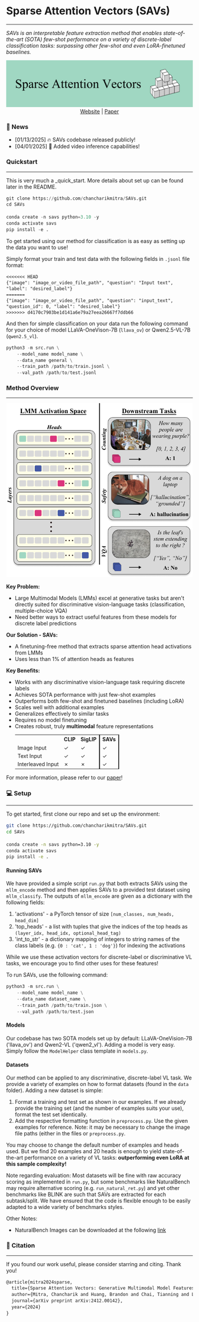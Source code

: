 # Sparse Attention Vectors (SAVs)
---
*SAVs is an interpretable feature extraction method that enables state-of-the-art (SOTA) few-shot performance on a variety of discrete-label classification tasks: surpassing other few-shot and even LoRA-finetuned baselines.*


<p align="center">
  <img src="images/SAVs_banner.png" alt="SAVs Banner"/>
  <br>
  <a href="https://chancharikmitra.github.io/SAVs_website/">Website</a> | <a href="https://arxiv.org/abs/2412.00142">Paper</a>
</p>

### 📰 News
- [01/13/2025] 🔥 SAVs codebase released publicly!
- [04/01/2025] 🎥 Added video inference capabilities!

### Quickstart
---
This is very much a _quick_start. More details about set up can be found later in the README.

```python
git clone https://github.com/chancharikmitra/SAVs.git
cd SAVs

conda create -n savs python=3.10 -y
conda activate savs
pip install -e .
```

To get started using our method for classification is as easy as setting up the data you want to use! 

Simply format your train and test data with the following fields in `.jsonl` file format:

```
<<<<<<< HEAD
{"image": "image_or_video_file_path", "question": "Input text", "label": "desired_label"}
=======
{"image": "image_or_video_file_path", "question": "input_text", "question_id": 0, "label": "desired_label"}
>>>>>>> d4170c7903be1d141a6e79a27eea26667f7ddb66
```

And then for simple classification on your data run the following command for your choice of model LLaVA-OneVison-7B (`llava_ov`) or Qwen2.5-VL-7B (`qwen2.5_vl`).

```python 
python3 -m src.run \
    --model_name model_name \
    --data_name general \
    --train_path /path/to/train.jsonl \
    --val_path /path/to/test.jsonl
```

### Method Overview
---
<p align="center">
  <img src=images/teaser.png />
</p>


**Key Problem:**
- Large Multimodal Models (LMMs) excel at generative tasks but aren't directly suited for discriminative vision-language tasks (classification, multiple-choice VQA)
- Need better ways to extract useful features from these models for discrete label predictions

**Our Solution - SAVs:**
- A finetuning-free method that extracts sparse attention head activations from LMMs
- Uses less than 1% of attention heads as features

**Key Benefits:**
- Works with any discriminative vision-language task requiring discrete labels
- Achieves SOTA performance with just few-shot examples
- Outperforms both few-shot and finetuned baselines (including LoRA)
- Scales well with additional examples
- Generalizes effectively to similar tasks
- Requires no model finetuning
- Creates robust, truly **multimodal** feature representations
  <p align="center">
    <table>
      <tr>
       <th></th>
       <th>CLIP</th>
       <th>SigLIP</th>
       <th style="border-left: 2px solid black; border-right: 2px solid black;"><b>SAVs</b></th>
      </tr>
      <tr>
       <td>Image Input</td>
       <td>✓</td>
       <td>✓</td>
       <td style="border-left: 2px solid black; border-right: 2px solid black;">✓</td>
      </tr>
      <tr>
       <td>Text Input</td>
       <td>✓</td>
       <td>✓</td>
       <td style="border-left: 2px solid black; border-right: 2px solid black;">✓</td>
      </tr>
      <tr>
       <td>Interleaved Input</td>
       <td>✗</td>
       <td>✗</td>
       <td style="border-left: 2px solid black; border-right: 2px solid black;">✓</td>
      </tr>
    </table>
  </p>

For more information, please refer to our [paper](https://arxiv.org/abs/2412.00142)!

### 💻 Setup
---
To get started, first clone our repo and set up the environment:

```bash
git clone https://github.com/chancharikmitra/SAVs.git
cd SAVs

conda create -n savs python=3.10 -y
conda activate savs
pip install -e .
```

#### Running SAVs

We have provided a simple script `run.py` that both extracts SAVs using the `mllm_encode` method and then applies SAVs to a provided test dataset using `mllm_classify`. The outputs of `mllm_encode` are given as a dictionary with the following fields:

1. 'activations' - a PyTorch tensor of size `[num_classes, num_heads, head_dim]`
2. 'top_heads' - a list with tuples that give the indices of the top heads as `(layer_idx, head_idx, optional_head_tag)`
3. 'int_to_str' - a dictionary mapping of integers to string names of the class labels (e.g. `{0 : 'cat', 1 : 'dog'}`) for indexing the activations

While we use these activation vectors for discrete-label or discriminative VL tasks, we encourage you to find other uses for these features!

To run SAVs, use the following command:

```python 
python3 -m src.run \
    --model_name model_name \
    --data_name dataset_name \
    --train_path /path/to/train.json \
    --val_path /path/to/test.json
```

#### Models
Our codebase has two SOTA models set up by default: LLaVA-OneVision-7B ('llava_ov') and Qwen2-VL ('qwen2_vl'). Adding a model is very easy. Simply follow the `ModelHelper` class template in `models.py`.

#### Datasets
Our method can be applied to any discriminative, discrete-label VL task. We provide a variety of examples on how to format datasets (found in the `data` folder). Adding a new dataset is simple:

1. Format a training and test set as shown in our examples. If we already provide the training set (and the number of examples suits your use), format the test set identically.
2. Add the respective formatting function in `preprocess.py`. Use the given examples for reference. Note: it may be necessary to change the image file paths (either in the files or `preprocess.py`.

You may choose to change the default number of examples and heads used. But we find 20 examples and 20 heads is enough to yield state-of-the-art performance on a variety of VL tasks: **outperforming even LoRA at this sample complexity!**

Note regarding evaluation: Most datasets will be fine with raw accuracy scoring as implemented in `run.py`, but some benchmarks like NaturalBench may require alternative scoring (e.g. `run_natural_ret.py`) and yet other benchmarks like BLINK are such that SAVs are extracted for each subtask/split. We have ensured that the code is flexible enough to be easily adapted to a wide variety of benchmarks styles.

Other Notes:
 - NaturalBench Images can be downloaded at the following [link](https://huggingface.co/datasets/BaiqiL/naturalbench_pictures/blob/main/raw_images.zip)

### 📝 Citation
---
If you found our work useful, please consider starring and citing. Thank you!
```latex
@article{mitra2024sparse,
  title={Sparse Attention Vectors: Generative Multimodal Model Features Are Discriminative Vision-Language Classifiers},
  author={Mitra, Chancharik and Huang, Brandon and Chai, Tianning and Lin, Zhiqiu and Arbelle, Assaf and Feris, Rogerio and Karlinsky, Leonid and Darrell, Trevor and Ramanan, Deva and Herzig, Roei},
  journal={arXiv preprint arXiv:2412.00142},
  year={2024}
}
```
